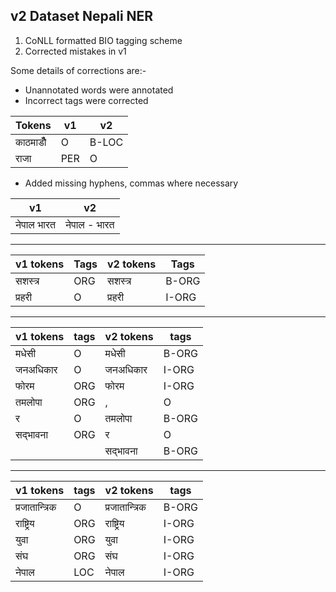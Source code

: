 ## v2 Dataset Nepali NER

1. CoNLL formatted BIO tagging scheme
2. Corrected mistakes in v1

Some details of corrections are:-
* Unannotated words were annotated
* Incorrect tags were corrected

| Tokens   | v1  | v2    |
|----------|-----|-------|
| काठमाडौँ | O   | B-LOC |
| राजा     | PER | O     |




* Added missing hyphens, commas where necessary

| v1         | v2            |
|------------|---------------|
| नेपाल भारत | नेपाल  - भारत |

___

| v1 tokens |  Tags   | v2 tokens  |  Tags  |
|---------|-----|---------|-------|
| सशस्त्र | ORG | सशस्त्र | B-ORG |
| प्रहरी  | O   | प्रहरी  | I-ORG |

___

| v1 tokens | tags | v2 tokens | tags  |
|-----------|------|-----------|-------|
| मधेसी     | O    | मधेसी     | B-ORG |
| जनअधिकार  | O    | जनअधिकार  | I-ORG |
| फोरम      | ORG  | फोरम      | I-ORG |
| तमलोपा    | ORG  | ,         | O     |
| र         | O    | तमलोपा    | B-ORG |
| सद्भावना  | ORG  | र         | O     |
|           |      | सद्भावना  | B-ORG |

___

| v1 tokens      | tags | v2 tokens      | tags  |
|----------------|------|----------------|-------|
| प्रजातान्त्रिक | O    | प्रजातान्त्रिक | B-ORG |
| राष्ट्रिय      | ORG  | राष्ट्रिय      | I-ORG |
| युवा           | ORG  | युवा           | I-ORG |
| संघ            | ORG  | संघ            | I-ORG |
| नेपाल          | LOC  | नेपाल          | I-ORG |
